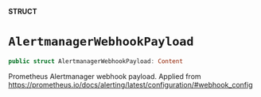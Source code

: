 **STRUCT**

# `AlertmanagerWebhookPayload`

```swift
public struct AlertmanagerWebhookPayload: Content
```

Prometheus Alertmanager webhook payload.
Applied from https://prometheus.io/docs/alerting/latest/configuration/#webhook_config
